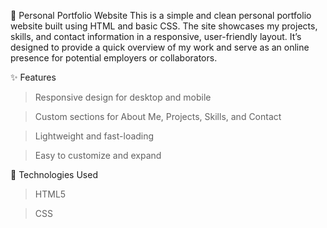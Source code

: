 💼 Personal Portfolio Website
This is a simple and clean personal portfolio website built using HTML and basic CSS. The site showcases my projects, skills, and contact information in a responsive, user-friendly layout. It’s designed to provide a quick overview of my work and serve as an online presence for potential employers or collaborators.

✨ Features
> Responsive design for desktop and mobile

> Custom sections for About Me, Projects, Skills, and Contact

> Lightweight and fast-loading

> Easy to customize and expand

🔧 Technologies Used
> HTML5

> CSS
